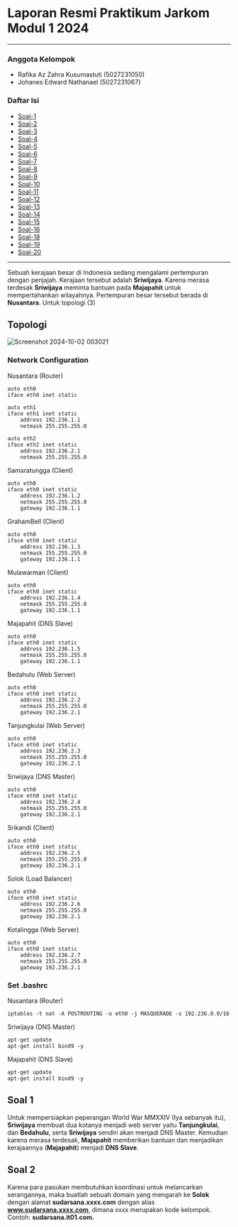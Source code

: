 # Laporan Resmi Praktikum Jarkom Modul 1 2024

---
### Anggota Kelompok
- Rafika Az Zahra Kusumastuti  (5027231050)
- Johanes Edward Nathanael     (5027231067)

### Daftar Isi
- [Soal-1](#soal-1)
- [Soal-2](#soal-2)
- [Soal-3](#soal-3)
- [Soal-4](#soal-4)
- [Soal-5](#soal-5)
- [Soal-6](#soal-6)
- [Soal-7](#soal-7)
- [Soal-8](#soal-8)
- [Soal-9](#soal-9)
- [Soal-10](#soal-10)
- [Soal-11](#soal-11)
- [Soal-12](#soal-12)
- [Soal-13](#soal-13)
- [Soal-14](#soal-14)
- [Soal-15](#soal-15)
- [Soal-16](#soal-17)
- [Soal-18](#soal-18)
- [Soal-19](#soal-19)
- [Soal-20](#soal-20)

-----
Sebuah kerajaan besar di Indonesia sedang mengalami pertempuran dengan penjajah. Kerajaan tersebut adalah **Sriwijaya**. Karena merasa terdesak **Sriwijaya** meminta bantuan pada **Majapahit** untuk mempertahankan wilayahnya. Pertempuran besar tersebut berada di **Nusantara**. Untuk topologi (3)
## Topologi
![Screenshot 2024-10-02 003021](https://github.com/user-attachments/assets/97f1801f-dcd0-45be-ad3d-e8b4991522e0)

### Network Configuration
Nusantara (Router)
```
auto eth0
iface eth0 inet static

auto eth1
iface eth1 inet static
	address 192.236.1.1
	netmask 255.255.255.0

auto eth2
iface eth2 inet static
	address 192.236.2.1
	netmask 255.255.255.0
```

Samaratungga (Client)
```
auto eth0
iface eth0 inet static
	address 192.236.1.2
	netmask 255.255.255.0
	gateway 192.236.1.1
```

GrahamBell (Client)
```
auto eth0
iface eth0 inet static
	address 192.236.1.3
	netmask 255.255.255.0
	gateway 192.236.1.1
```

Mulawarman (Client)
```
auto eth0
iface eth0 inet static
	address 192.236.1.4
	netmask 255.255.255.0
	gateway 192.236.1.1
```

Majapahit (DNS Slave)
```
auto eth0
iface eth0 inet static
	address 192.236.1.5
	netmask 255.255.255.0
	gateway 192.236.1.1
```

Bedahulu (Web Server)
```
auto eth0
iface eth0 inet static
	address 192.236.2.2
	netmask 255.255.255.0
	gateway 192.236.2.1
```

Tanjungkulai (Web Server)
```
auto eth0
iface eth0 inet static
	address 192.236.2.3
	netmask 255.255.255.0
	gateway 192.236.2.1
```

Sriwijaya (DNS Master)
```
auto eth0
iface eth0 inet static
	address 192.236.2.4
	netmask 255.255.255.0
	gateway 192.236.2.1
```

Srikandi (Client)
```
auto eth0
iface eth0 inet static
	address 192.236.2.5
	netmask 255.255.255.0
	gateway 192.236.2.1
```

Solok (Load Balancer)
```
auto eth0
iface eth0 inet static
	address 192.236.2.6
	netmask 255.255.255.0
	gateway 192.236.2.1
```

Kotalingga (Web Server)
```
auto eth0
iface eth0 inet static
	address 192.236.2.7
	netmask 255.255.255.0
	gateway 192.236.2.1
```


### Set .bashrc
Nusantara (Router)
```
iptables -t nat -A POSTROUTING -o eth0 -j MASQUERADE -s 192.236.0.0/16
```

Sriwijaya (DNS Master)
```
apt-get update
apt-get install bind9 -y
```

Majapahit (DNS Slave)
```
apt-get update
apt-get install bind9 -y
```



## Soal 1
Untuk mempersiapkan peperangan World War MMXXIV (Iya sebanyak itu), **Sriwijaya** membuat dua kotanya menjadi web server yaitu **Tanjungkulai**, dan **Bedahulu**, serta **Sriwijaya** sendiri akan menjadi DNS Master. Kemudian karena merasa terdesak, **Majapahit** memberikan bantuan dan menjadikan kerajaannya (**Majapahit**) menjadi **DNS Slave**.

## Soal 2
Karena para pasukan membutuhkan koordinasi untuk melancarkan serangannya, maka buatlah sebuah domain yang mengarah ke **Solok** dengan alamat **sudarsana.xxxx.com** dengan alias **www.sudarsana.xxxx.com**, dimana xxxx merupakan kode kelompok. Contoh: **sudarsana.it01.com.**


